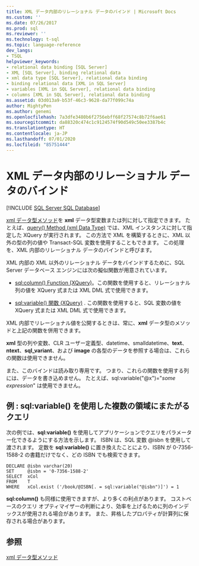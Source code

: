 ```yaml
---
title: XML データ内部のリレーショナル データのバインド | Microsoft Docs
ms.custom: ''
ms.date: 07/26/2017
ms.prod: sql
ms.reviewer: ''
ms.technology: t-sql
ms.topic: language-reference
dev_langs:
- TSQL
helpviewer_keywords:
- relational data binding [SQL Server]
- XML [SQL Server], binding relational data
- xml data type [SQL Server], relational data binding
- binding relational data [XML in SQL Server]
- variables [XML in SQL Server], relational data binding
- columns [XML in SQL Server], relational data binding
ms.assetid: 03d013a9-b53f-46c3-9628-da77f099c74a
author: MightyPen
ms.author: genemi
ms.openlocfilehash: 7a3dfe3480b6f2756ebff68f27574c8b72f6ae61
ms.sourcegitcommit: da88320c474c1c9124574f90d549c50ee3387b4c
ms.translationtype: HT
ms.contentlocale: ja-JP
ms.lasthandoff: 07/01/2020
ms.locfileid: "85751444"
---
```

# <a name="binding-relational-data-inside-xml-data"></a>XML データ内部のリレーショナル データのバインド
[!INCLUDE [SQL Server SQL Database](../../includes/applies-to-version/sql-asdb.md)]

  [xml データ型メソッド](../../t-sql/xml/xml-data-type-methods.md)を **xml** データ型変数または列に対して指定できます。 たとえば、[query&#40;&#41; Method &#40;xml Data Type&#41;](../../t-sql/xml/query-method-xml-data-type.md) では、XML インスタンスに対して指定した XQuery が実行されます。 この方法で XML を構築するときに、XML 以外の型の列の値や Transact-SQL 変数を使用することもできます。 この処理を、XML 内部のリレーショナル データのバインドと呼びます。  
  
 XML 内部の XML 以外のリレーショナル データをバインドするために、SQL Server データベース エンジンには次の擬似関数が用意されています。  
  
-   [sql:column&#40;&#41; Function &#40;XQuery&#41;](../../xquery/xquery-extension-functions-sql-column.md)。この関数を使用すると、リレーショナル列の値を XQuery 式または XML DML 式で使用できます。  
  
-   [sql:variable&#40;&#41; 関数 &#40;XQuery&#41;](../../xquery/xquery-extension-functions-sql-variable.md) . この関数を使用すると、SQL 変数の値を XQuery 式または XML DML 式で使用できます。  
  
 XML 内部でリレーショナル値を公開するときは、常に、**xml** データ型のメソッドと上記の関数を併用できます。  
  
 **xml** 型の列や変数、CLR ユーザー定義型、datetime、smalldatetime、**text**、**ntext**、**sql_variant**、および **image** の各型のデータを参照する場合は、これらの関数は使用できません。  
  
 また、このバインドは読み取り専用です。 つまり、これらの関数を使用する列には、データを書き込めません。 たとえば、sql:variable("\@x")="*some expression*" は使用できません。  
  
## <a name="example-cross-domain-query-using-sqlvariable"></a>例 : sql:variable() を使用した複数の領域にまたがるクエリ  
 次の例では、**sql:variable()** を使用してアプリケーションでクエリをパラメーター化できるようにする方法を示します。 ISBN は、SQL 変数 @isbn を使用して渡されます。 定数を **sql:variable()** に置き換えたことにより、ISBN が 0-7356-1588-2 の書籍だけでなく、どの ISBN でも検索できます。  
  
```  
DECLARE @isbn varchar(20)  
SET     @isbn = '0-7356-1588-2'  
SELECT  xCol  
FROM    T  
WHERE   xCol.exist ('/book/@ISBN[. = sql:variable("@isbn")]') = 1  
```  
  
 **sql:column()** も同様に使用できますが、より多くの利点があります。 コストベースのクエリ オプティマイザーの判断により、効率を上げるために列のインデックスが使用される場合があります。 また、昇格したプロパティが計算列に保存される場合があります。  
  
## <a name="see-also"></a>参照  
 [xml データ型メソッド](../../t-sql/xml/xml-data-type-methods.md)  
  
  
